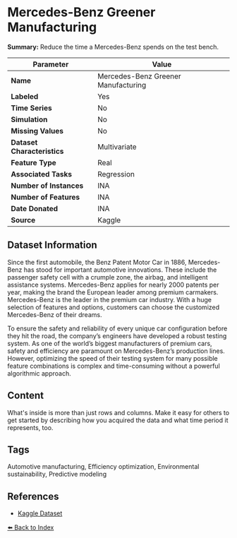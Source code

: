# Mercedes-Benz Greener Manufacturing

**Summary:** Reduce the time a Mercedes-Benz spends on the test bench.

| Parameter | Value |
| --- | --- |
| **Name** | Mercedes-Benz Greener Manufacturing |
| **Labeled** | Yes |
| **Time Series** | No |
| **Simulation** | No |
| **Missing Values** | No |
| **Dataset Characteristics** | Multivariate |
| **Feature Type** | Real |
| **Associated Tasks** | Regression |
| **Number of Instances** | INA |
| **Number of Features** | INA |
| **Date Donated** | INA |
| **Source** | Kaggle |

## Dataset Information

Since the first automobile, the Benz Patent Motor Car in 1886, Mercedes-Benz has stood for important automotive innovations. These include the passenger safety cell with a crumple zone, the airbag, and intelligent assistance systems. Mercedes-Benz applies for nearly 2000 patents per year, making the brand the European leader among premium carmakers. Mercedes-Benz is the leader in the premium car industry. With a huge selection of features and options, customers can choose the customized Mercedes-Benz of their dreams.

To ensure the safety and reliability of every unique car configuration before they hit the road, the company’s engineers have developed a robust testing system. As one of the world’s biggest manufacturers of premium cars, safety and efficiency are paramount on Mercedes-Benz’s production lines. However, optimizing the speed of their testing system for many possible feature combinations is complex and time-consuming without a powerful algorithmic approach.

## Content

What's inside is more than just rows and columns. Make it easy for others to get started by describing how you acquired the data and what time period it represents, too.

## Tags

Automotive manufacturing, Efficiency optimization, Environmental sustainability, Predictive modeling

## References

- [Kaggle Dataset](https://www.kaggle.com/datasets/swetashetye/mercedesbenz-greener-manufacturing)

[⬅️ Back to Index](../README.md)
